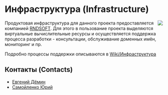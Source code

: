 # Инфраструктура (Infrastructure)

[<img src="https://user-images.githubusercontent.com/1270997/140707664-a972736a-195d-4bab-8194-fe3a72d26a74.png" data-canonical-src="https://user-images.githubusercontent.com/1270997/140707664-a972736a-195d-4bab-8194-fe3a72d26a74.png" align="right" />](https://clck.ru/YhPus)

Продуктовая инфраструктура для данного проекта предоставляется компанией [RNDSOFT](https://github.com/RND-SOFT). Для этого в пользование проекта выделяются виртуальные вычислительные ресурсы и осуществляется поддержка процесса разработки - консультации, обслуживание доменных имён, мониторинг и пр.

Подробно процессы поддержки описываются в [Wiki/Инфраструктура](https://gitlab.com/rails_gambit/rails-gambit/-/wikis/Infrastructure)

## Контакты (Contacts)

* [Евгений Дёмин](@edemin)
* [Самойленко Юрий](@kinnalru)
